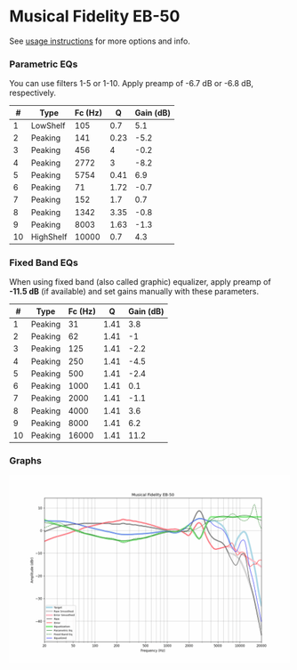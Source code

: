 # Musical Fidelity EB-50
See [usage instructions](https://github.com/jaakkopasanen/AutoEq#usage) for more options and info.

### Parametric EQs
You can use filters 1-5 or 1-10. Apply preamp of -6.7 dB or -6.8 dB, respectively.

|   # | Type      |   Fc (Hz) |    Q |   Gain (dB) |
|-----|-----------|-----------|------|-------------|
|   1 | LowShelf  |       105 | 0.7  |         5.1 |
|   2 | Peaking   |       141 | 0.23 |        -5.2 |
|   3 | Peaking   |       456 | 4    |        -0.2 |
|   4 | Peaking   |      2772 | 3    |        -8.2 |
|   5 | Peaking   |      5754 | 0.41 |         6.9 |
|   6 | Peaking   |        71 | 1.72 |        -0.7 |
|   7 | Peaking   |       152 | 1.7  |         0.7 |
|   8 | Peaking   |      1342 | 3.35 |        -0.8 |
|   9 | Peaking   |      8003 | 1.63 |        -1.3 |
|  10 | HighShelf |     10000 | 0.7  |         4.3 |

### Fixed Band EQs
When using fixed band (also called graphic) equalizer, apply preamp of **-11.5 dB** (if available) and set gains manually with these parameters.

|   # | Type    |   Fc (Hz) |    Q |   Gain (dB) |
|-----|---------|-----------|------|-------------|
|   1 | Peaking |        31 | 1.41 |         3.8 |
|   2 | Peaking |        62 | 1.41 |        -1   |
|   3 | Peaking |       125 | 1.41 |        -2.2 |
|   4 | Peaking |       250 | 1.41 |        -4.5 |
|   5 | Peaking |       500 | 1.41 |        -2.4 |
|   6 | Peaking |      1000 | 1.41 |         0.1 |
|   7 | Peaking |      2000 | 1.41 |        -1.1 |
|   8 | Peaking |      4000 | 1.41 |         3.6 |
|   9 | Peaking |      8000 | 1.41 |         6.2 |
|  10 | Peaking |     16000 | 1.41 |        11.2 |

### Graphs
![](./Musical%20Fidelity%20EB-50.png)
